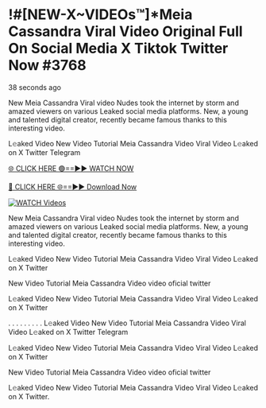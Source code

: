 # !#[NEW-X~VIDEOs™]*Meia Cassandra Viral Video Original Full On Social Media X Tiktok Twitter Now #3768

38 seconds ago

New Meia Cassandra Viral video Nudes took the internet by storm and amazed viewers on various Leaked social media platforms. New, a young and talented digital creator, recently became famous thanks to this interesting video.

L𝚎aked Video New Video Tutorial Meia Cassandra Video Viral Video L𝚎aked on X Twitter Telegram

[🌐 CLICK HERE 🟢==►► WATCH NOW](https://t.co/CsbdxKwbQM)

[🔴 CLICK HERE 🌐==►► Download Now](https://t.co/CsbdxKwbQM)

[![WATCH Videos](https://i.imgur.com/RPj6FCy.gif)](https://t.co/CsbdxKwbQM)

New Meia Cassandra Viral video Nudes took the internet by storm and amazed viewers on various Leaked social media platforms. New, a young and talented digital creator, recently became famous thanks to this interesting video.

L𝚎aked Video New Video Tutorial Meia Cassandra Video Viral Video L𝚎aked on X Twitter

New Video Tutorial Meia Cassandra Video video oficial twitter

L𝚎aked Video New Video Tutorial Meia Cassandra Video Viral Video L𝚎aked on X Twitter

. . . . . . . . . L𝚎aked Video New Video Tutorial Meia Cassandra Video Viral Video L𝚎aked on X Twitter Telegram

L𝚎aked Video New Video Tutorial Meia Cassandra Video Viral Video L𝚎aked on X Twitter

New Video Tutorial Meia Cassandra Video video oficial twitter

L𝚎aked Video New Video Tutorial Meia Cassandra Video Viral Video L𝚎aked on X Twitter.
